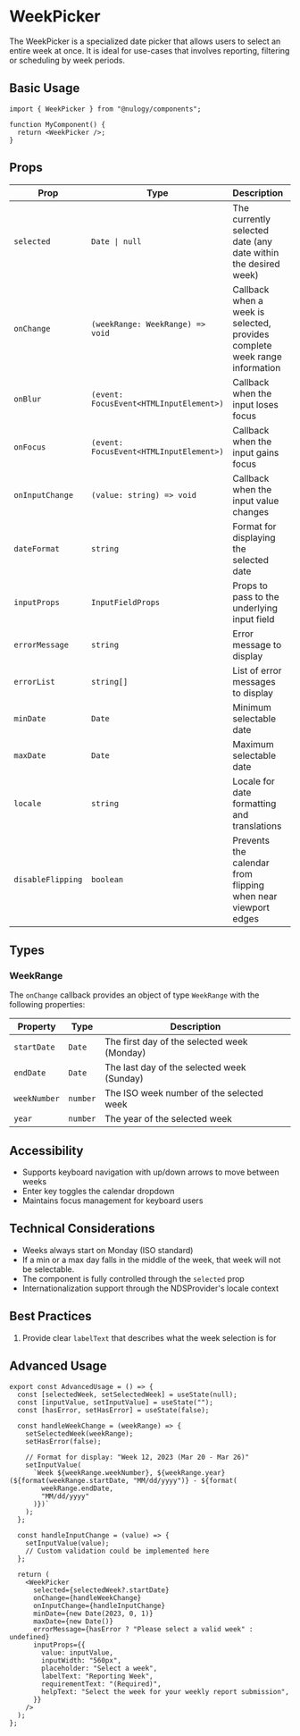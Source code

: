 # WeekPicker

The WeekPicker is a specialized date picker that allows users to select an entire week at once. It is ideal for use-cases that involves reporting, filtering or scheduling by week periods.

## Basic Usage

```tsx
import { WeekPicker } from "@nulogy/components";

function MyComponent() {
  return <WeekPicker />;
}
```

## Props

| Prop              | Type                                    | Description                                                                | Default                  |
| ----------------- | --------------------------------------- | -------------------------------------------------------------------------- | ------------------------ |
| `selected`        | `Date \| null`                          | The currently selected date (any date within the desired week)             | -                        |
| `onChange`        | `(weekRange: WeekRange) => void`        | Callback when a week is selected, provides complete week range information | -                        |
| `onBlur`          | `(event: FocusEvent<HTMLInputElement>)` | Callback when the input loses focus                                        | -                        |
| `onFocus`         | `(event: FocusEvent<HTMLInputElement>)` | Callback when the input gains focus                                        | -                        |
| `onInputChange`   | `(value: string) => void`               | Callback when the input value changes                                      | -                        |
| `dateFormat`      | `string`                                | Format for displaying the selected date                                    | Locale-specific format   |
| `inputProps`      | `InputFieldProps`                       | Props to pass to the underlying input field                                | -                        |
| `errorMessage`    | `string`                                | Error message to display                                                   | -                        |
| `errorList`       | `string[]`                              | List of error messages to display                                          | -                        |
| `minDate`         | `Date`                                  | Minimum selectable date                                                    | -                        |
| `maxDate`         | `Date`                                  | Maximum selectable date                                                    | -                        |
| `locale`          | `string`                                | Locale for date formatting and translations                                | From NDSProvider context |
| `disableFlipping` | `boolean`                               | Prevents the calendar from flipping when near viewport edges               | `false`                  |

## Types

### WeekRange

The `onChange` callback provides an object of type `WeekRange` with the following properties:

| Property     | Type     | Description                                 |
| ------------ | -------- | ------------------------------------------- |
| `startDate`  | `Date`   | The first day of the selected week (Monday) |
| `endDate`    | `Date`   | The last day of the selected week (Sunday)  |
| `weekNumber` | `number` | The ISO week number of the selected week    |
| `year`       | `number` | The year of the selected week               |

## Accessibility

- Supports keyboard navigation with up/down arrows to move between weeks
- Enter key toggles the calendar dropdown
- Maintains focus management for keyboard users

## Technical Considerations

- Weeks always start on Monday (ISO standard)
- If a min or a max day falls in the middle of the week, that week will not be selectable.
- The component is fully controlled through the `selected` prop
- Internationalization support through the NDSProvider's locale context

## Best Practices

1. Provide clear `labelText` that describes what the week selection is for

## Advanced Usage

```tsx
export const AdvancedUsage = () => {
  const [selectedWeek, setSelectedWeek] = useState(null);
  const [inputValue, setInputValue] = useState("");
  const [hasError, setHasError] = useState(false);

  const handleWeekChange = (weekRange) => {
    setSelectedWeek(weekRange);
    setHasError(false);

    // Format for display: "Week 12, 2023 (Mar 20 - Mar 26)"
    setInputValue(
      `Week ${weekRange.weekNumber}, ${weekRange.year} (${format(weekRange.startDate, "MM/dd/yyyy")} - ${format(
        weekRange.endDate,
        "MM/dd/yyyy"
      )})`
    );
  };

  const handleInputChange = (value) => {
    setInputValue(value);
    // Custom validation could be implemented here
  };

  return (
    <WeekPicker
      selected={selectedWeek?.startDate}
      onChange={handleWeekChange}
      onInputChange={handleInputChange}
      minDate={new Date(2023, 0, 1)}
      maxDate={new Date()}
      errorMessage={hasError ? "Please select a valid week" : undefined}
      inputProps={{
        value: inputValue,
        inputWidth: "560px",
        placeholder: "Select a week",
        labelText: "Reporting Week",
        requirementText: "(Required)",
        helpText: "Select the week for your weekly report submission",
      }}
    />
  );
};
```

